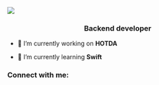  
![](https://komarev.com/ghpvc/?username=CagatayAkkas&color=blue)
<div align="center">
  
</div>


<h3 align="center">Backend developer</h3>

- 🔭 I’m currently working on **HOTDA**

- 🌱 I’m currently learning **Swift**

<h3 align="left">Connect with me:</h3>
<p align="left">

